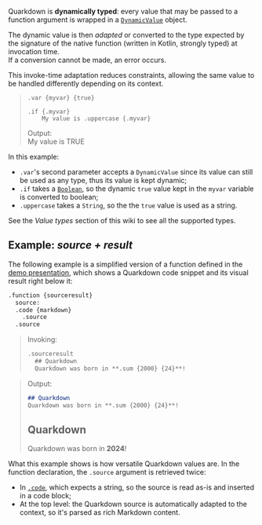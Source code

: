 Quarkdown is **dynamically typed**: every value that may be passed to a function argument is wrapped in a [`DynamicValue`](https://github.com/iamgio/quarkdown/blob/main/core/src/main/kotlin/eu/iamgio/quarkdown/function/value/DynamicValue.kt) object.

The dynamic value is then *adapted* or converted to the type expected by the signature of the native function (written in Kotlin, strongly typed) at invocation time.  
If a conversion cannot be made, an error occurs.

This invoke-time adaptation reduces constraints, allowing the same value to be handled differently depending on its context.

> ```
> .var {myvar} {true}
>
> .if {.myvar}
>     My value is .uppercase {.myvar}
> ```
> Output:  
> My value is TRUE

In this example:
- `.var`'s second parameter accepts a `DynamicValue` since its value can still be used as any type, thus its value is kept dynamic;
- `.if` takes a [`Boolean`](boolean), so the dynamic `true` value kept in the `myvar` variable is converted to boolean;
- `.uppercase` takes a `String`, so the the `true` value is used as a string.

See the *Value types* section of this wiki to see all the supported types.

## Example: *source + result*

The following example is a simplified version of a function defined in the [demo presentation](https://github.com/iamgio/quarkdown/blob/main/demo/demo.qmd), which shows a Quarkdown code snippet and its visual result right below it:

```html
.function {sourceresult}
  source:
  .code {markdown}
    .source
  .source
```

> Invoking:
> ```markdown
> .sourceresult
>   ## Quarkdown
>   Quarkdown was born in **.sum {2000} {24}**!
> ```

> Output:
> ```markdown
> ## Quarkdown
> Quarkdown was born in **.sum {2000} {24}**!
> ```
> ## Quarkdown
> Quarkdown was born in **2024**!

What this example shows is how versatile Quarkdown values are. In the function declaration, the `.source` argument is retrieved twice:
- In [`.code`](code), which expects a string, so the source is read as-is and inserted in a code block;
- At the top level: the Quarkdown source is automatically adapted to the context, so it's parsed as rich Markdown content.